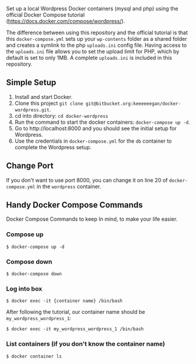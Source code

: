 Set up a local Wordpress Docker containers (mysql and php) using the official Docker Compose tutorial (https://docs.docker.com/compose/wordpress/).

The difference between using this repository and the official tutorial is that this `docker-compose.yml` sets up your `wp-contents` folder as a shared folder and creates a symlink to the php `uploads.ini` config file. Having access to the `uploads.ini` file allows you to set the upload limit for PHP, which by default is set to only 1MB. A complete `uploads.ini` is included in this repository.

## Simple Setup

1. Install and start Docker.
2. Clone this project `git clone git@bitbucket.org:keeeeeegan/docker-wordpress.git`.
3. cd into directory: `cd docker-wordpress`
4. Run the command to start the docker containers: `docker-compose up -d`.
5. Go to http://localhost:8000 and you should see the initial setup for Wordpress.
6. Use the credentials in `docker-compose.yml` for the `db` container to complete the Wordpress setup.

## Change Port

If you don't want to use port 8000, you can change it on line 20 of `docker-compose.yml` in the `wordpress` container.

## Handy Docker Compose Commands

Docker Compose Commands to keep In mind, to make your life easier.

### Compose up
`$ docker-compose up -d`

### Compose down
`$ docker-compose down`

### Log into box
`$ docker exec -it {container name} /bin/bash`

After following the tutorial, our container name should be `my_wordpress_wordpress_1`:

`$ docker exec -it my_wordpress_wordpress_1 /bin/bash`

### List containers (if you don't know the container name)
`$ docker container ls`
